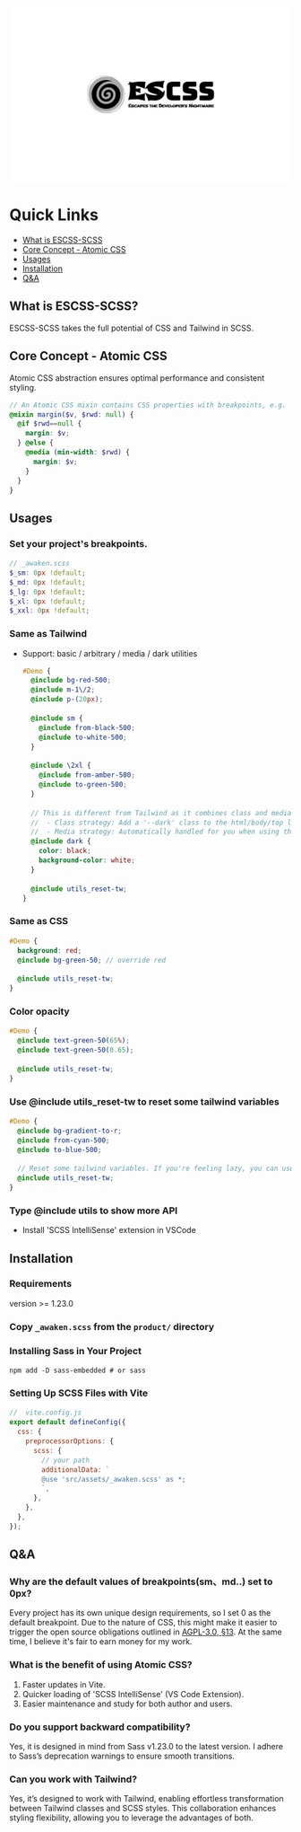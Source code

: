 ![logo](https://github.com/ESCSS-labs/ESCSS/blob/main/assets/logo.png)

# Quick Links

- [What is ESCSS-SCSS](#what-is-escss-scss)
- [Core Concept - Atomic CSS](#core-concept---atomic-css)
- [Usages](#usages)
- [Installation](#installation)
- [Q&A](#qa)

## What is ESCSS-SCSS?

ESCSS-SCSS takes the full potential of CSS and Tailwind in SCSS.

## Core Concept - Atomic CSS

Atomic CSS abstraction ensures optimal performance and consistent styling.

```scss
// An Atomic CSS mixin contains CSS properties with breakpoints, e.g.
@mixin margin($v, $rwd: null) {
  @if $rwd==null {
    margin: $v;
  } @else {
    @media (min-width: $rwd) {
      margin: $v;
    }
  }
}
```

## Usages

### Set your project's breakpoints.

```scss
// _awaken.scss
$_sm: 0px !default;
$_md: 0px !default;
$_lg: 0px !default;
$_xl: 0px !default;
$_xxl: 0px !default;
```

### Same as Tailwind

- Support: basic / arbitrary / media / dark utilities

  ```scss
  #Demo {
    @include bg-red-500;
    @include m-1\/2;
    @include p-(20px);

    @include sm {
      @include from-black-500;
      @include to-white-500;
    }

    @include \2xl {
      @include from-amber-500;
      @include to-green-500;
    }

    // This is different from Tailwind as it combines class and media strategies:
    //  - Class strategy: Add a '--dark' class to the html/body/top level, and toggle the class using JavaScript.
    //  - Media strategy: Automatically handled for you when using the dark utility. Only be triggered if the user has set their browser to dark mode.
    @include dark {
      color: black;
      background-color: white;
    }

    @include utils_reset-tw;
  }
  ```

### Same as CSS

```scss
#Demo {
  background: red;
  @include bg-green-50; // override red

  @include utils_reset-tw;
}
```

### Color opacity

```scss
#Demo {
  @include text-green-50(65%);
  @include text-green-50(0.65);

  @include utils_reset-tw;
}
```

### Use @include utils_reset-tw to reset some tailwind variables

```scss
#Demo {
  @include bg-gradient-to-r;
  @include from-cyan-500;
  @include to-blue-500;

  // Reset some tailwind variables. If you're feeling lazy, you can use it in every ID/Class (recommended).
  @include utils_reset-tw;
}
```

### Type @include utils to show more API

- Install 'SCSS IntelliSense' extension in VSCode

## Installation

### Requirements

version >= 1.23.0

### Copy `_awaken.scss` from the `product/` directory

### Installing Sass in Your Project

```shell
npm add -D sass-embedded # or sass
```

### Setting Up SCSS Files with Vite

```js
//  vite.config.js
export default defineConfig({
  css: {
    preprocessorOptions: {
      scss: {
        // your path
        additionalData: `
        @use 'src/assets/_awaken.scss' as *;
        `,
      },
    },
  },
});
```

## Q&A

### Why are the default values of breakpoints(sm、md..) set to 0px?

Every project has its own unique design requirements, so I set 0 as the default breakpoint. Due to the nature of CSS, this might make it easier to trigger the open source obligations outlined in [AGPL-3.0, §13](https://www.gnu.org/licenses/agpl-3.0.en.html). At the same time, I believe it's fair to earn money for my work.

### What is the benefit of using Atomic CSS?

1. Faster updates in Vite.
2. Quicker loading of 'SCSS IntelliSense' (VS Code Extension).
3. Easier maintenance and study for both author and users.

### Do you support backward compatibility?

Yes, it is designed in mind from Sass v1.23.0 to the latest version. I adhere to Sass’s deprecation warnings to ensure smooth transitions.

### Can you work with Tailwind?

Yes, it’s designed to work with Tailwind, enabling effortless transformation between Tailwind classes and SCSS styles. This collaboration enhances styling flexibility, allowing you to leverage the advantages of both.
